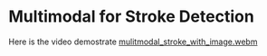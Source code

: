 # Multimodal for Stroke Detection





Here is the video demostrate
[mulitmodal_stroke_with_image.webm](https://github.com/user-attachments/assets/d5e99fc5-b6f7-4a32-8788-a4e33157eb85)
